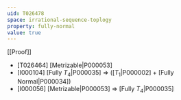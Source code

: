 ```yaml
---
uid: T026478
space: irrational-sequence-toplogy
property: fully-normal
value: true
---
```

[[Proof]]

* [T026464] [Metrizable|P000053]
* [I000104] [Fully $T_4$|P000035] => ([$T_1$|P000002] + [Fully Normal|P000034])
* [I000056] [Metrizable|P000053] => [Fully $T_4$|P000035]

